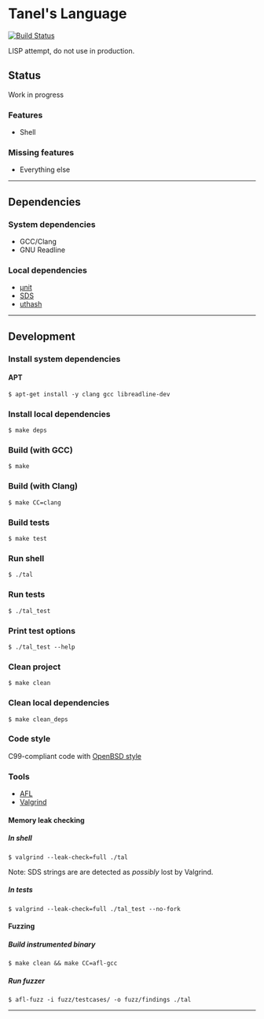 # Tanel's Language

[![Build Status](https://travis-ci.com/tkriik/tal.svg?branch=master)](https://travis-ci.com/tkriik/tal)

LISP attempt, do not use in production.

## Status

Work in progress

### Features

  - Shell

### Missing features

  - Everything else

--------------------------------------------------------------------------------

## Dependencies

### System dependencies

  - GCC/Clang
  - GNU Readline

### Local dependencies

  - [µnit](https://github.com/nemequ/munit)
  - [SDS](https://github.com/antirez/sds)
  - [uthash](https://troydhanson.github.io/uthash/)

--------------------------------------------------------------------------------

## Development

### Install system dependencies

#### APT

    $ apt-get install -y clang gcc libreadline-dev

### Install local dependencies

    $ make deps

### Build (with GCC)

    $ make

### Build (with Clang)

    $ make CC=clang

### Build tests

    $ make test

### Run shell

    $ ./tal

### Run tests

    $ ./tal_test

### Print test options

    $ ./tal_test --help

### Clean project

    $ make clean

### Clean local dependencies

    $ make clean_deps

### Code style

C99-compliant code with [OpenBSD style](https://man.openbsd.org/style)

### Tools

  - [AFL](http://lcamtuf.coredump.cx/afl/)
  - [Valgrind](http://valgrind.org/)

#### Memory leak checking

##### In shell

    $ valgrind --leak-check=full ./tal

Note: SDS strings are are detected as *possibly* lost by Valgrind.

##### In tests

    $ valgrind --leak-check=full ./tal_test --no-fork

#### Fuzzing

##### Build instrumented binary

    $ make clean && make CC=afl-gcc

##### Run fuzzer

    $ afl-fuzz -i fuzz/testcases/ -o fuzz/findings ./tal

--------------------------------------------------------------------------------
